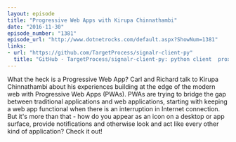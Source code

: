 ```yaml
---
layout: episode
title: "Progressive Web Apps with Kirupa Chinnathambi"
date: "2016-11-30"
episode_number: "1381"
episode_url: "http://www.dotnetrocks.com/default.aspx?ShowNum=1381"
links:
- url: "https://github.com/TargetProcess/signalr-client-py"
  title: "GitHub - TargetProcess/signalr-client-py: python client  proxy for signalr"
---
```


What the heck is a Progressive Web App? Carl and Richard talk to Kirupa Chinnathambi about his experiences building at the edge of the modern web with Progressive Web Apps (PWAs). PWAs are trying to bridge the gap between traditional applications and web applications, starting with keeping a web app functional when there is an interruption in Internet connection. But it's more than that - how do you appear as an icon on a desktop or app surface, provide notifications and otherwise look and act like every other kind of application? Check it out!
